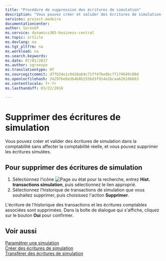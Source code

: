 ```yaml
---
title: "Procédure de suppression des écritures de simulation"
description: "Vous pouvez créer et valider des écritures de simulation dans la comptabilité sans affecter la comptabilité réelle, et vous pouvez supprimer les écritures simulées."
services: project-madeira
documentationcenter: 
author: SorenGP
ms.service: dynamics365-business-central
ms.topic: article
ms.devlang: na
ms.tgt_pltfrm: na
ms.workload: na
ms.search.keywords: 
ms.date: 07/01/2017
ms.author: sgroespe
ms.translationtype: HT
ms.sourcegitcommit: d7fb34e1c9428a64c71ff47be8bcff174649c00d
ms.openlocfilehash: 24297be9a3b4b8b155bd3f914e2bcaa626106663
ms.contentlocale: fr-fr
ms.lasthandoff: 03/22/2018

---
```

# <a name="delete-simulation-entries"></a>Supprimer des écritures de simulation
Vous pouvez créer et valider des écritures de simulation dans la comptabilité sans affecter la comptabilité réelle, et vous pouvez supprimer les écritures simulées.  

## <a name="to-delete-simulation-entries"></a>Pour supprimer des écritures de simulation  

1.  Sélectionnez l'icône ![Page ou état pour la recherche](../../media/ui-search/search_small.png "Page ou état pour la recherche"), entrez **Hist. transactions simulation**, puis sélectionnez le lien approprié.  
2.  Sélectionnez l'historique de transactions de simulation que vous souhaitez supprimer, puis choisissez l'action **Supprimer**.  

L'écriture de l'historique des transactions et les écritures comptables associées sont supprimées. Dans la boîte de dialogue qui s'affiche, cliquez sur le bouton **Oui** pour confirmer.  

## <a name="see-also"></a>Voir aussi  
 [Paramétrer une simulation](how-to-set-up-simulation.md)   
 [Créer des écritures de simulation](how-to-create-simulation-entries.md)   
 [Transférer des écritures de simulation](how-to-transfer-simulation-entries.md)

